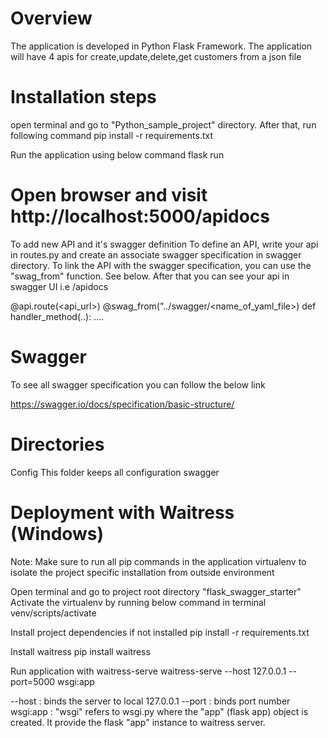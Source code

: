 # Overview
The application is developed in Python Flask Framework. The application will have 4 apis for create,update,delete,get
customers from a json file

# Installation steps
open terminal and go to "Python_sample_project" directory. After that, run following command
pip install -r requirements.txt

Run the application using below command
flask run

# Open browser and visit http://localhost:5000/apidocs
To add new API and it's swagger definition
To define an API, write your api in routes.py and create an associate swagger specification in swagger directory. To
link the API with the swagger specification, you can use the "swag_from" function. See below. After that you can see
your api in swagger UI i.e /apidocs

@api.route(<api_url>)
@swag_from("../swagger/<name_of_yaml_file>)
def handler_method(..): ....

# Swagger
To see all swagger specification you can follow the below link

https://swagger.io/docs/specification/basic-structure/

# Directories

Config
This folder keeps all configuration swagger
# Deployment with Waitress (Windows)
Note: Make sure to run all pip commands in the application virtualenv to isolate the project specific installation from
outside environment

Open terminal and go to project root directory "flask_swagger_starter"
Activate the virtualenv by running below command in terminal
venv/scripts/activate

Install project dependencies if not installed
pip install -r requirements.txt

Install waitress
pip install waitress

Run application with waitress-serve
waitress-serve --host 127.0.0.1 --port=5000 wsgi:app

--host : binds the server to local 127.0.0.1
--port : binds port number
wsgi:app : "wsgi" refers to wsgi.py where the "app" (flask app) object is created. It provide the flask "app" instance
to waitress server.